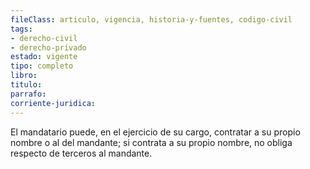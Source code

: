 ```yaml
---
fileClass: articulo, vigencia, historia-y-fuentes, codigo-civil
tags:
- derecho-civil
- derecho-privado
estado: vigente
tipo: completo
libro:
titulo:
parrafo:
corriente-juridica:
---
```

El mandatario puede, en el ejercicio de su cargo, contratar a su propio nombre o al del mandante; si contrata a su propio nombre, no obliga respecto de terceros al mandante.